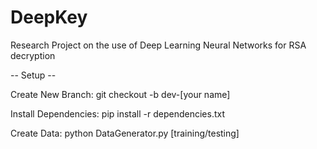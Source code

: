 # DeepKey
Research Project on the use of Deep Learning Neural Networks for RSA decryption


-- Setup -- 

Create New Branch: git checkout -b dev-[your name]

Install Dependencies: pip install -r dependencies.txt

Create Data: python DataGenerator.py [training/testing]


